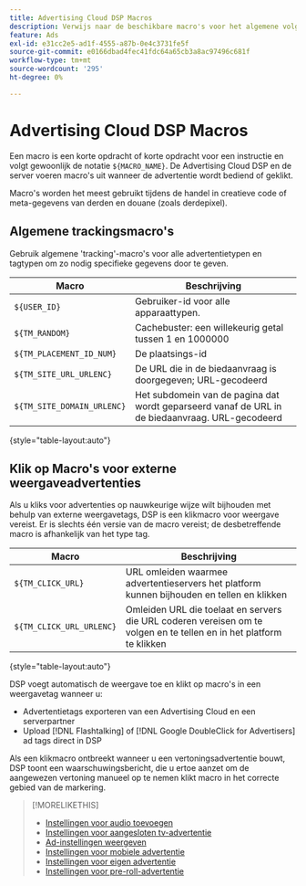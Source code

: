 ```yaml
---
title: Advertising Cloud DSP Macros
description: Verwijs naar de beschikbare macro's voor het algemene volgen en om kliks op derdevertoningsadvertenties te volgen.
feature: Ads
exl-id: e31cc2e5-ad1f-4555-a87b-0e4c3731fe5f
source-git-commit: e0166dbad4fec41fdc64a65cb3a8ac97496c681f
workflow-type: tm+mt
source-wordcount: '295'
ht-degree: 0%

---
```


# Advertising Cloud DSP Macros

Een macro is een korte opdracht of korte opdracht voor een instructie en volgt gewoonlijk de notatie `${MACRO_NAME}`. De Advertising Cloud DSP en de server voeren macro&#39;s uit wanneer de advertentie wordt bediend of geklikt.

Macro&#39;s worden het meest gebruikt tijdens de handel in creatieve code of meta-gegevens van derden en douane (zoals derdepixel).

## Algemene trackingsmacro&#39;s

Gebruik algemene &#39;tracking&#39;-macro&#39;s voor alle advertentietypen en tagtypen om zo nodig specifieke gegevens door te geven.

| Macro | Beschrijving |
| --------------- | ---------------------- |
| `${USER_ID}` | Gebruiker-id voor alle apparaattypen. |
| `${TM_RANDOM}` | Cachebuster: een willekeurig getal tussen 1 en 1000000 |
| `${TM_PLACEMENT_ID_NUM}` | De plaatsings-id |
| `${TM_SITE_URL_URLENC}` | De URL die in de biedaanvraag is doorgegeven; URL-gecodeerd |
| `${TM_SITE_DOMAIN_URLENC}` | Het subdomein van de pagina dat wordt geparseerd vanaf de URL in de biedaanvraag. URL-gecodeerd |

{style=&quot;table-layout:auto&quot;}

## Klik op Macro&#39;s voor externe weergaveadvertenties

Als u kliks voor advertenties op nauwkeurige wijze wilt bijhouden met behulp van externe weergavetags, DSP is een klikmacro voor weergave vereist. Er is slechts één versie van de macro vereist; de desbetreffende macro is afhankelijk van het type tag.

| Macro | Beschrijving |
| --------------- | ---------------------- |
| `${TM_CLICK_URL}` | URL omleiden waarmee advertentieservers het platform kunnen bijhouden en tellen en klikken |
| `${TM_CLICK_URL_URLENC}` | Omleiden URL die toelaat en servers die URL coderen vereisen om te volgen en te tellen en in het platform te klikken |

{style=&quot;table-layout:auto&quot;}

DSP voegt automatisch de weergave toe en klikt op macro&#39;s in een weergavetag wanneer u:

* Advertentietags exporteren van een Advertising Cloud en een serverpartner <!-- [Needs PM confirmation.] -->
* Upload [!DNL Flashtalking] of [!DNL Google DoubleClick for Advertisers] ad tags direct in DSP

Als een klikmacro ontbreekt wanneer u een vertoningsadvertentie bouwt, DSP toont een waarschuwingsbericht, die u ertoe aanzet om de aangewezen vertoning manueel op te nemen klikt macro in het correcte gebied van de markering.

>[!MORELIKETHIS]
>
>* [Instellingen voor audio toevoegen](/help/dsp/campaign-management/ads/ad-settings-audio.md)
>* [Instellingen voor aangesloten tv-advertentie](/help/dsp/campaign-management/ads/ad-settings-connected-tv.md)
>* [Ad-instellingen weergeven](/help/dsp/campaign-management/ads/ad-settings-display.md)
>* [Instellingen voor mobiele advertentie](/help/dsp/campaign-management/ads/ad-settings-mobile.md)
>* [Instellingen voor eigen advertentie](/help/dsp/campaign-management/ads/ad-settings-native.md)
>* [Instellingen voor pre-roll-advertentie](/help/dsp/campaign-management/ads/ad-settings-pre-roll.md)

